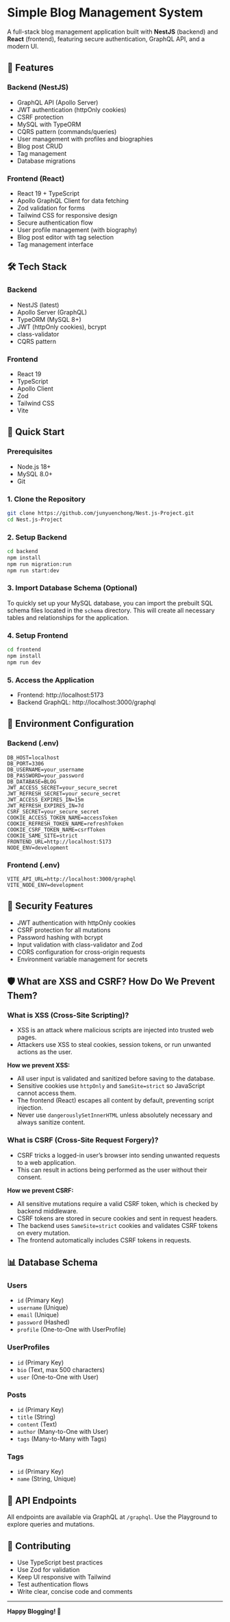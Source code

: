 # Simple Blog Management System

A full-stack blog management application built with **NestJS** (backend) and **React** (frontend), featuring secure authentication, GraphQL API, and a modern UI.

## 🚀 Features

### Backend (NestJS)
- GraphQL API (Apollo Server)
- JWT authentication (httpOnly cookies)
- CSRF protection
- MySQL with TypeORM
- CQRS pattern (commands/queries)
- User management with profiles and biographies
- Blog post CRUD
- Tag management
- Database migrations

### Frontend (React)
- React 19 + TypeScript
- Apollo GraphQL Client for data fetching
- Zod validation for forms
- Tailwind CSS for responsive design
- Secure authentication flow
- User profile management (with biography)
- Blog post editor with tag selection
- Tag management interface

## 🛠️ Tech Stack

### Backend
- NestJS (latest)
- Apollo Server (GraphQL)
- TypeORM (MySQL 8+)
- JWT (httpOnly cookies), bcrypt
- class-validator
- CQRS pattern

### Frontend
- React 19
- TypeScript
- Apollo Client
- Zod
- Tailwind CSS
- Vite

## 🚀 Quick Start

### Prerequisites
- Node.js 18+
- MySQL 8.0+
- Git

### 1. Clone the Repository
```bash
git clone https://github.com/junyuenchong/Nest.js-Project.git
cd Nest.js-Project
```

### 2. Setup Backend
```bash
cd backend
npm install
npm run migration:run
npm run start:dev
```
### 3. Import Database Schema (Optional)

To quickly set up your MySQL database, you can import the prebuilt SQL schema files located in the `schema` directory. This will create all necessary tables and relationships for the application.

### 4. Setup Frontend
```bash
cd frontend
npm install
npm run dev
```


### 5. Access the Application
- Frontend: http://localhost:5173
- Backend GraphQL: http://localhost:3000/graphql

## 🔧 Environment Configuration

### Backend (.env)
```env
DB_HOST=localhost
DB_PORT=3306
DB_USERNAME=your_username
DB_PASSWORD=your_password
DB_DATABASE=BLOG
JWT_ACCESS_SECRET=your_secure_secret
JWT_REFRESH_SECRET=your_secure_secret
JWT_ACCESS_EXPIRES_IN=15m
JWT_REFRESH_EXPIRES_IN=7d
CSRF_SECRET=your_secure_secret
COOKIE_ACCESS_TOKEN_NAME=accessToken
COOKIE_REFRESH_TOKEN_NAME=refreshToken
COOKIE_CSRF_TOKEN_NAME=csrfToken
COOKIE_SAME_SITE=strict
FRONTEND_URL=http://localhost:5173
NODE_ENV=development
```

### Frontend (.env)
```env
VITE_API_URL=http://localhost:3000/graphql
VITE_NODE_ENV=development
```

## 🔐 Security Features
- JWT authentication with httpOnly cookies
- CSRF protection for all mutations
- Password hashing with bcrypt
- Input validation with class-validator and Zod
- CORS configuration for cross-origin requests
- Environment variable management for secrets

## 🛡️ What are XSS and CSRF? How Do We Prevent Them?

### What is XSS (Cross-Site Scripting)?
- XSS is an attack where malicious scripts are injected into trusted web pages.
- Attackers use XSS to steal cookies, session tokens, or run unwanted actions as the user.

**How we prevent XSS:**
- All user input is validated and sanitized before saving to the database.
- Sensitive cookies use `httpOnly` and `SameSite=strict` so JavaScript cannot access them.
- The frontend (React) escapes all content by default, preventing script injection.
- Never use `dangerouslySetInnerHTML` unless absolutely necessary and always sanitize content.

### What is CSRF (Cross-Site Request Forgery)?
- CSRF tricks a logged-in user’s browser into sending unwanted requests to a web application.
- This can result in actions being performed as the user without their consent.

**How we prevent CSRF:**
- All sensitive mutations require a valid CSRF token, which is checked by backend middleware.
- CSRF tokens are stored in secure cookies and sent in request headers.
- The backend uses `SameSite=strict` cookies and validates CSRF tokens on every mutation.
- The frontend automatically includes CSRF tokens in requests.

## 📊 Database Schema

### Users
- `id` (Primary Key)
- `username` (Unique)
- `email` (Unique)
- `password` (Hashed)
- `profile` (One-to-One with UserProfile)

### UserProfiles
- `id` (Primary Key)
- `bio` (Text, max 500 characters)
- `user` (One-to-One with User)

### Posts
- `id` (Primary Key)
- `title` (String)
- `content` (Text)
- `author` (Many-to-One with User)
- `tags` (Many-to-Many with Tags)

### Tags
- `id` (Primary Key)
- `name` (String, Unique)

## 🎯 API Endpoints

All endpoints are available via GraphQL at `/graphql`.
Use the Playground to explore queries and mutations.

## 🤝 Contributing
- Use TypeScript best practices
- Use Zod for validation
- Keep UI responsive with Tailwind
- Test authentication flows
- Write clear, concise code and comments

---

**Happy Blogging! 🚀** 
